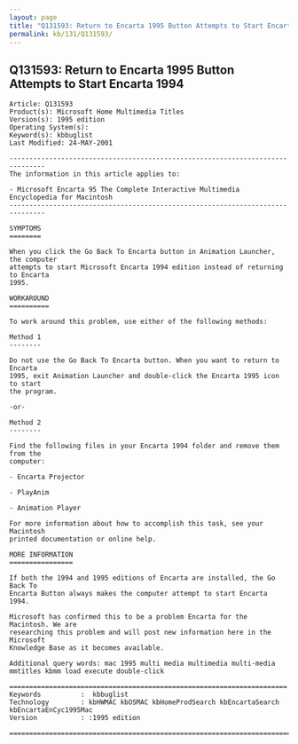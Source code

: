 ```yaml
---
layout: page
title: "Q131593: Return to Encarta 1995 Button Attempts to Start Encarta 1994"
permalink: kb/131/Q131593/
---
```


## Q131593: Return to Encarta 1995 Button Attempts to Start Encarta 1994

	Article: Q131593
	Product(s): Microsoft Home Multimedia Titles
	Version(s): 1995 edition
	Operating System(s): 
	Keyword(s): kbbuglist
	Last Modified: 24-MAY-2001
	
	-------------------------------------------------------------------------------
	The information in this article applies to:
	
	- Microsoft Encarta 95 The Complete Interactive Multimedia Encyclopedia for Macintosh 
	-------------------------------------------------------------------------------
	
	SYMPTOMS
	========
	
	When you click the Go Back To Encarta button in Animation Launcher, the computer
	attempts to start Microsoft Encarta 1994 edition instead of returning to Encarta
	1995.
	
	WORKAROUND
	==========
	
	To work around this problem, use either of the following methods:
	
	Method 1
	--------
	
	Do not use the Go Back To Encarta button. When you want to return to Encarta
	1995, exit Animation Launcher and double-click the Encarta 1995 icon to start
	the program.
	
	-or-
	
	Method 2
	--------
	
	Find the following files in your Encarta 1994 folder and remove them from the
	computer:
	
	- Encarta Projector
	
	- PlayAnim
	
	- Animation Player
	
	For more information about how to accomplish this task, see your Macintosh
	printed documentation or online help.
	
	MORE INFORMATION
	================
	
	If both the 1994 and 1995 editions of Encarta are installed, the Go Back To
	Encarta Button always makes the computer attempt to start Encarta 1994.
	
	Microsoft has confirmed this to be a problem Encarta for the Macintosh. We are
	researching this problem and will post new information here in the Microsoft
	Knowledge Base as it becomes available.
	
	Additional query words: mac 1995 multi media multimedia multi-media mmtitles kbmm load execute double-click
	
	======================================================================
	Keywords          :  kbbuglist
	Technology        : kbHWMAC kbOSMAC kbHomeProdSearch kbEncartaSearch kbEncartaEnCyc1995Mac
	Version           : :1995 edition
	
	=============================================================================
	
